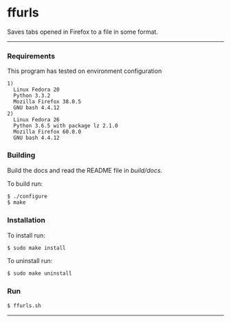 
# ffurls

Saves tabs opened in Firefox to a file in some format.

---

### Requirements


This program has tested on environment configuration
```
1)
  Linux Fedora 20
  Python 3.3.2
  Mozilla Firefox 38.0.5
  GNU bash 4.4.12
2)
  Linux Fedora 26
  Python 3.6.5 with package lz 2.1.0
  Mozilla Firefox 60.0.0
  GNU bash 4.4.12
```

### Building

Build the docs and read the README file in _build/docs_.

To build run:

```sh
$ ./configure
$ make
```

### Installation

To install run:

```sh
$ sudo make install
```

To uninstall run:

```sh
$ sudo make uninstall
```

### Run

```sh
$ ffurls.sh
```

---
